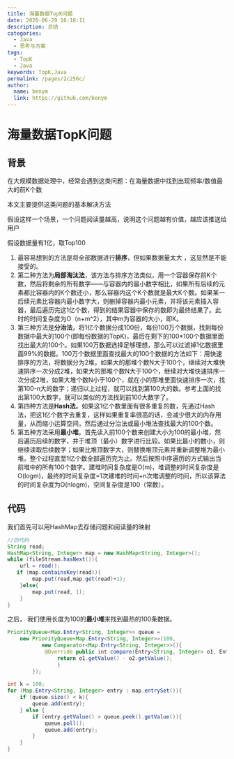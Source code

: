 ```yaml
---
title: 海量数据TopK问题
date: 2020-06-29 16:18:11
description: 总结
categories: 
  - Java
  - 思考与方案
tags: 
  - TopK
  - Java
keywords: TopK,Java
permalink: /pages/2c256c/
author: 
  name: benym
  link: https://github.com/benym
---
```


# 海量数据TopK问题

## 背景

在大规模数据处理中，经常会遇到这类问题：在海量数据中找到出现频率/数值最大的前K个数

本文主要提供这类问题的基本解决方法

假设这样一个场景，一个问题阅读量越高，说明这个问题越有价值，越应该推送给用户

假设数据量有1亿，取Top100

1. 最容易想到的方法是将全部数据进行**排序**，但如果数据量太大 ，这显然是不能接受的。
2. 第二种方法为**局部淘汰法**，该方法与排序方法类似，用一个容器保存前K个数，然后将剩余的所有数字——与容器内的最小数字相比，如果所有后续的元素都比容器内的K个数还小，那么容器内这个K个数就是最大K个数。如果某一后续元素比容器内最小数字大，则删掉容器内最小元素，并将该元素插入容器，最后遍历完这1亿个数，得到的结果容器中保存的数即为最终结果了。此时的时间复杂度为O（n+m^2），其中m为容器的大小，即K。
3. 第三种方法是**分治法**，将1亿个数据分成100份，每份100万个数据，找到每份数据中最大的100个(即每份数据的TopK)，最后在剩下的100*100个数据里面找出最大的100个。如果100万数据选择足够理想，那么可以过滤掉1亿数据里面99%的数据。100万个数据里面查找最大的100个数据的方法如下：用快速排序的方法，将数据分为2堆，如果大的那堆个数N大于100个，继续对大堆快速排序一次分成2堆，如果大的那堆个数N大于100个，继续对大堆快速排序一次分成2堆，如果大堆个数N小于100个，就在小的那堆里面快速排序一次，找第100-n大的数字；递归以上过程，就可以找到第100大的数。参考上面的找出第100大数字，就可以类似的方法找到前100大数字了。
4. 第四种方法是**Hash法**。如果这1亿个数里面有很多重复的数，先通过Hash法，把这1亿个数字去重复，这样如果重复率很高的话，会减少很大的内存用量，从而缩小运算空间，然后通过分治法或最小堆法查找最大的100个数。
5. 第五种方法采用**最小堆**。首先读入前100个数来创建大小为100的最小堆，然后遍历后续的数字，并于堆顶（最小）数字进行比较。如果比最小的数小，则继续读取后续数字；如果比堆顶数字大，则替换堆顶元素并重新调整堆为最小堆。整个过程直至1亿个数全部遍历完为止。然后按照中序遍历的方式输出当前堆中的所有100个数字。建堆时间复杂度是O(m)，堆调整的时间复杂度是O(logm)，最终的时间复杂度=1次建堆的时间+n次堆调整的时间，所以该算法的时间复杂度为O(nlogm)，空间复杂度是100（常数）。

## 代码

我们首先可以用HashMap去存储问题和阅读量的映射

```java
//伪代码
String read;
HashMap<String, Integer> map = new HashMap<String, Integer>();
while (fileStream.hasNext()){
    url = read();
   if (map.containsKey(read)){
        map.put(read,map.get(read)+1);
    }else{
        map.put(read, 1);
    }
}
```

之后， 我们使用长度为100的**最小堆**来找到最热的100条数据。

```java
PriorityQueue<Map.Entry<String, Integer>> queue =
    new PriorityQueue<Map.Entry<String, Integer>>(100,
           new Comparator<Map.Entry<String, Integer>>(){
            @Override public int compare(Entry<String, Integer> o1, Entry<String, Integer> o2) {
                return o1.getValue() - o2.getValue();
                }
        });
         
int k = 100;
for (Map.Entry<String, Integer> entry : map.entrySet()){
    if (queue.size() < k){
        queue.add(entry);
    } else {
        if (entry.getValue() > queue.peek().getValue()){
            queue.poll();
        	queue.add(entry);
        }
    }
}
```







